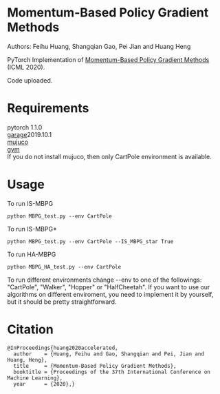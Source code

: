 # Momentum-Based Policy Gradient Methods
Authors: Feihu Huang, Shangqian Gao, Pei Jian and Huang Heng

PyTorch Implementation of [Momentum-Based Policy Gradient Methods](https://arxiv.org/pdf/2007.06680.pdf) (ICML 2020).

Code uploaded.
# Requirements
pytorch 1.1.0  
[garage](https://github.com/rlworkgroup/garage)2019.10.1\
[mujuco](http://www.mujoco.org/)  
[gym](https://github.com/openai/gym)  
If you do not install mujuco, then only CartPole environment is available.
# Usage
To run IS-MBPG
```
python MBPG_test.py --env CartPole
```
To run IS-MBPG*
```
python MBPG_test.py --env CartPole --IS_MBPG_star True
```
To run HA-MBPG
```
python MBPG_HA_test.py --env CartPole
```
To run different environments change --env to one of the followings: "CartPole", "Walker", "Hopper" or "HalfCheetah". If you want to use our algorithms on different enviroment, you need to implement it by yourself, but it should be pretty straightforward.
# Citation
```
@InProceedings{huang2020accelerated,
  author    = {Huang, Feihu and Gao, Shangqian and Pei, Jian and Huang, Heng},
  title     = {Momentum-Based Policy Gradient Methods},
  booktitle = {Proceedings of the 37th International Conference on Machine Learning},
  year      = {2020},}
```

